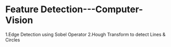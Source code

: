 # Feature Detection---Computer-Vision
1.Edge Detection using Sobel Operator
2.Hough Transform to detect Lines & Circles
